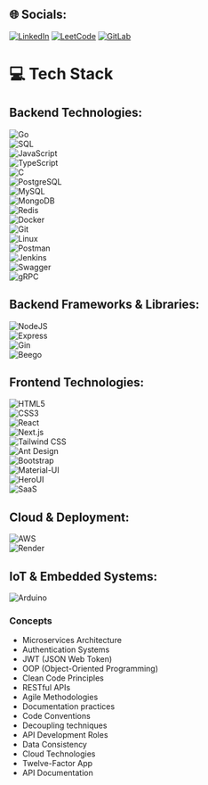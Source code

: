 ## 🌐 Socials:
[![LinkedIn](https://img.shields.io/badge/LinkedIn-%230077B5.svg?logo=linkedin&logoColor=white)](https://linkedin.com/in/mariam-el-ashkar-a13405217/) 
[![LeetCode](https://img.shields.io/badge/LeetCode-%23FFA116.svg?logo=leetcode&logoColor=white)](https://leetcode.com/u/MariamElashkar/)
[![GitLab](https://img.shields.io/badge/GitLab-%23181717.svg?logo=gitlab&logoColor=white)](https://gitlab.mnt.group/mariam.elashkar)


# 💻 Tech Stack

## Backend Technologies:
![Go](https://img.shields.io/badge/go-%2300ADD8.svg?style=for-the-badge&logo=go&logoColor=white)  
![SQL](https://img.shields.io/badge/sql-%2300ADD8.svg?style=for-the-badge&logo=sql&logoColor=white)  
![JavaScript](https://img.shields.io/badge/javascript-%23323330.svg?style=for-the-badge&logo=javascript&logoColor=%23F7DF1E)  
![TypeScript](https://img.shields.io/badge/typescript-%23007ACC.svg?style=for-the-badge&logo=typescript&logoColor=white)  
![C](https://img.shields.io/badge/c-%2300599C.svg?style=for-the-badge&logo=c&logoColor=white)  
![PostgreSQL](https://img.shields.io/badge/postgresql-%23336791.svg?style=for-the-badge&logo=postgresql&logoColor=white)  
![MySQL](https://img.shields.io/badge/mysql-%2300f.svg?style=for-the-badge&logo=mysql&logoColor=white)  
![MongoDB](https://img.shields.io/badge/mongodb-%2347A248.svg?style=for-the-badge&logo=mongodb&logoColor=white)  
![Redis](https://img.shields.io/badge/redis-%23DC382D.svg?style=for-the-badge&logo=redis&logoColor=white)  
![Docker](https://img.shields.io/badge/docker-%230db7ed.svg?style=for-the-badge&logo=docker&logoColor=white)  
![Git](https://img.shields.io/badge/git-%23F05033.svg?style=for-the-badge&logo=git&logoColor=white)  
![Linux](https://img.shields.io/badge/linux-%23FCC624.svg?style=for-the-badge&logo=linux&logoColor=black)  
![Postman](https://img.shields.io/badge/Postman-FF6C37?style=for-the-badge&logo=postman&logoColor=white)  
![Jenkins](https://img.shields.io/badge/jenkins-%23D24939.svg?style=for-the-badge&logo=jenkins&logoColor=white)  
![Swagger](https://img.shields.io/badge/Swagger-%2385EA2D.svg?style=for-the-badge&logo=swagger&logoColor=black)  
![gRPC](https://img.shields.io/badge/gRPC-%23F6C915.svg?style=for-the-badge&logo=grpc&logoColor=black)  

## Backend Frameworks & Libraries:
![NodeJS](https://img.shields.io/badge/node.js-6DA55F?style=for-the-badge&logo=node.js&logoColor=white)  
![Express](https://img.shields.io/badge/express-%23404d59.svg?style=for-the-badge&logo=express&logoColor=%2361DAFB)  
![Gin](https://img.shields.io/badge/gin-%23000000.svg?style=for-the-badge&logo=gin&logoColor=white)  
![Beego](https://img.shields.io/badge/beego-%2300B894.svg?style=for-the-badge&logo=beego&logoColor=white)  

## Frontend Technologies:
![HTML5](https://img.shields.io/badge/html5-%23E34F26.svg?style=for-the-badge&logo=html5&logoColor=white)  
![CSS3](https://img.shields.io/badge/css3-%231572B6.svg?style=for-the-badge&logo=css3&logoColor=white)  
![React](https://img.shields.io/badge/react-%2320232a.svg?style=for-the-badge&logo=react&logoColor=%2361DAFB)  
![Next.js](https://img.shields.io/badge/next.js-%23000000.svg?style=for-the-badge&logo=next.js&logoColor=white)  
![Tailwind CSS](https://img.shields.io/badge/Tailwind_CSS-%2338B2AC.svg?style=for-the-badge&logo=tailwind-css&logoColor=white)  
![Ant Design](https://img.shields.io/badge/Ant%20Design-%230170FE.svg?style=for-the-badge&logo=ant-design&logoColor=white)  
![Bootstrap](https://img.shields.io/badge/Bootstrap-%23563D7C.svg?style=for-the-badge&logo=bootstrap&logoColor=white)  
![Material-UI](https://img.shields.io/badge/material%20ui-%230081CB.svg?style=for-the-badge&logo=mui&logoColor=white)  
![HeroUI](https://img.shields.io/badge/Hero%20UI-%23000000.svg?style=for-the-badge&logo=heroicons&logoColor=white)  
![SaaS](https://img.shields.io/badge/SaaS-%2345A9E0.svg?style=for-the-badge&logo=sass&logoColor=white)  

## Cloud & Deployment:
![AWS](https://img.shields.io/badge/AWS-%23FF9900.svg?style=for-the-badge&logo=amazon-aws&logoColor=white)  
![Render](https://img.shields.io/badge/Render-%2345A9E0.svg?style=for-the-badge&logo=render&logoColor=white)  

## IoT & Embedded Systems:
![Arduino](https://img.shields.io/badge/-Arduino-00979D?style=for-the-badge&logo=Arduino&logoColor=white)  
### Concepts
- Microservices Architecture
- Authentication Systems
- JWT (JSON Web Token)
- OOP (Object-Oriented Programming)
- Clean Code Principles
- RESTful APIs
- Agile Methodologies
- Documentation practices
- Code Conventions
- Decoupling techniques
- API Development Roles
- Data Consistency
- Cloud Technologies
- Twelve-Factor App
- API Documentation
